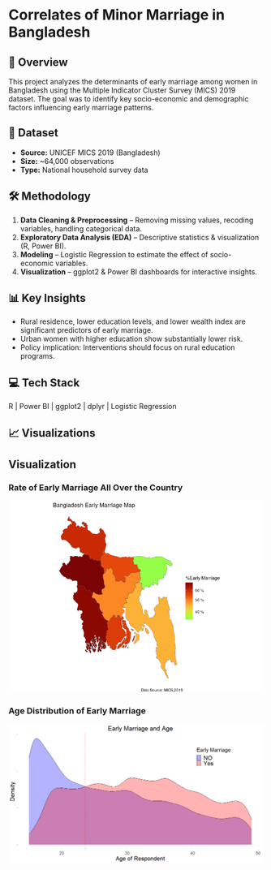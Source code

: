 # Correlates of Minor Marriage in Bangladesh

## 📌 Overview
This project analyzes the determinants of early marriage among women in Bangladesh using the Multiple Indicator Cluster Survey (MICS) 2019 dataset. The goal was to identify key socio-economic and demographic factors influencing early marriage patterns.

## 📂 Dataset
- **Source:** UNICEF MICS 2019 (Bangladesh)
- **Size:** ~64,000 observations
- **Type:** National household survey data

## 🛠 Methodology
1. **Data Cleaning & Preprocessing** – Removing missing values, recoding variables, handling categorical data.
2. **Exploratory Data Analysis (EDA)** – Descriptive statistics & visualization (R, Power BI).
3. **Modeling** – Logistic Regression to estimate the effect of socio-economic variables.
4. **Visualization** – ggplot2 & Power BI dashboards for interactive insights.

## 📊 Key Insights
- Rural residence, lower education levels, and lower wealth index are significant predictors of early marriage.
- Urban women with higher education show substantially lower risk.
- Policy implication: Interventions should focus on rural education programs.

## 💻 Tech Stack
R | Power BI | ggplot2 | dplyr | Logistic Regression

## 📈 Visualizations
## Visualization

### Rate of Early Marriage All Over the Country

![Description of Graph 1](Rplot01(2).png)

### Age Distribution of Early Marriage

![Description of Graph 2](age_line.png)
